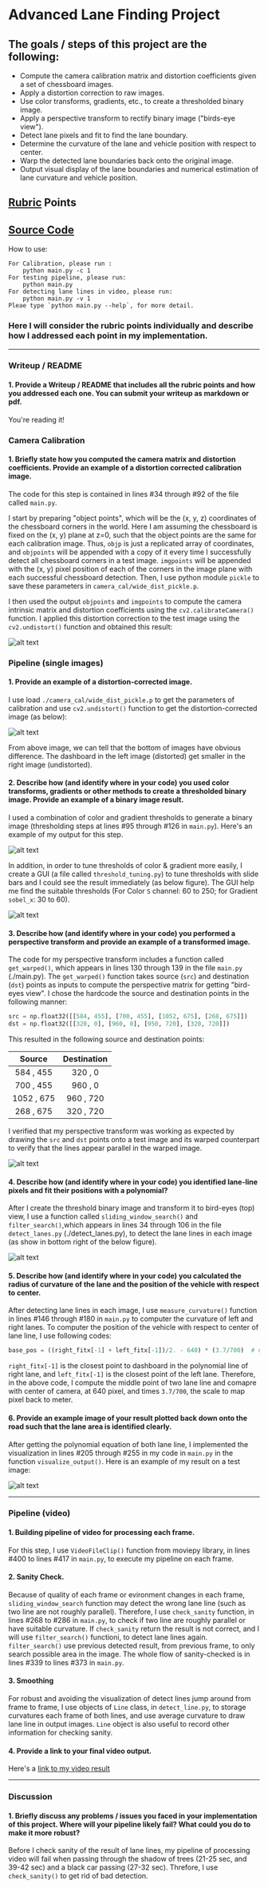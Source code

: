 # **Advanced Lane Finding Project**

## The goals / steps of this project are the following:

* Compute the camera calibration matrix and distortion coefficients given a set of chessboard images.
* Apply a distortion correction to raw images.
* Use color transforms, gradients, etc., to create a thresholded binary image.
* Apply a perspective transform to rectify binary image ("birds-eye view").
* Detect lane pixels and fit to find the lane boundary.
* Determine the curvature of the lane and vehicle position with respect to center.
* Warp the detected lane boundaries back onto the original image.
* Output visual display of the lane boundaries and numerical estimation of lane curvature and vehicle position.

[//]: # (Image References)

[image1]: ./output_images/undistorted_images.png "Undistorted"
[image2]: ./output_images/undistorted_example1.png "Road Transformed"
[image3]: ./output_images/binary_example1.png "Binary Example"
[image4]: ./output_images/warped_images.png "Warp Example"
[image5]: ./output_images/visualized_result.png "Output"
[image6]: ./output_images/threshold_gui.png "Threshold GUI"
[image7]: ./output_images/detect_example.png "Detect Visual"
[video1]: ./output_images/project_output.mp4 "Video"

## [Rubric](https://review.udacity.com/#!/rubrics/571/view) Points
## [Source Code](https://github.com/RobinCPC/CarND-Advanced-Lane-Lines)

How to use:

    For Calibration, please run :
        python main.py -c 1
    For testing pipeline, please run:
        python main.py
    For detecting lane lines in video, please run:
        python main.py -v 1
    Pleae type `python main.py --help`, for more detail.

### Here I will consider the rubric points individually and describe how I addressed each point in my implementation.

---

### Writeup / README

#### 1. Provide a Writeup / README that includes all the rubric points and how you addressed each one.  You can submit your writeup as markdown or pdf.

You're reading it!

### Camera Calibration

#### 1. Briefly state how you computed the camera matrix and distortion coefficients. Provide an example of a distortion corrected calibration image.

The code for this step is contained in lines #34 through #92 of the file called `main.py`.

I start by preparing "object points", which will be the (x, y, z) coordinates of the chessboard corners in the world. Here I am assuming the chessboard is fixed on the (x, y) plane at z=0, such that the object points are the same for each calibration image.  Thus, `objp` is just a replicated array of coordinates, and `objpoints` will be appended with a copy of it every time I successfully detect all chessboard corners in a test image.  `imgpoints` will be appended with the (x, y) pixel position of each of the corners in the image plane with each successful chessboard detection. Then, I use python module `pickle` to save these parameters in `camera_cal/wide_dist_pickle.p`.

I then used the output `objpoints` and `imgpoints` to compute the camera intrinsic matrix and distortion coefficients using the `cv2.calibrateCamera()` function.  I applied this distortion correction to the test image using the `cv2.undistort()` function and obtained this result:

![alt text][image1]

### Pipeline (single images)

#### 1. Provide an example of a distortion-corrected image.

I use load `./camera_cal/wide_dist_pickle.p` to get the parameters of calibration and use `cv2.undistort()` function to get the distortion-corrected image (as below):

![alt text][image2]

From above image, we can tell that the bottom of images have obvious difference. The dashboard in the left image (distorted) get smaller in the right image (undistorted).

#### 2. Describe how (and identify where in your code) you used color transforms, gradients or other methods to create a thresholded binary image.  Provide an example of a binary image result.

I used a combination of color and gradient thresholds to generate a binary image (thresholding steps at lines #95 through #126 in `main.py`).  Here's an example of my output for this step.

![alt text][image3]

In addition, in order to tune thresholds of color & gradient more easily, I create a GUI (a file called `threshold_tuning.py`) to tune thresholds with slide bars and I could see the result immediately (as below figure). The GUI help me find the suitable thresholds (For Color `S` channel: 60 to 250; for Gradient `sobel_x`: 30 to 60).

![alt text][image6]

#### 3. Describe how (and identify where in your code) you performed a perspective transform and provide an example of a transformed image.

The code for my perspective transform includes a function called `get_warped()`, which appears in lines 130 through 139 in the file `main.py` (./main.py).  The `get_warped()` function takes source (`src`) and destination (`dst`) points as inputs to compute the perspective matrix for getting "bird-eyes view".  I chose the hardcode the source and destination points in the following manner:

```python
src = np.float32([[584, 455], [700, 455], [1052, 675], [268, 675]])
dst = np.float32([[320, 0], [960, 0], [950, 720], [320, 720]])
```

This resulted in the following source and destination points:

| Source          | Destination     |
| :-------------: | :-------------: |
| 584  , 455      | 320 , 0         |
| 700  , 455      | 960 , 0         |
| 1052 , 675      | 960 , 720       |
| 268  , 675      | 320 , 720       |

I verified that my perspective transform was working as expected by drawing the `src` and `dst` points onto a test image and its warped counterpart to verify that the lines appear parallel in the warped image.

![alt text][image4]

#### 4. Describe how (and identify where in your code) you identified lane-line pixels and fit their positions with a polynomial?

After I create the threshold binary image and transform it to bird-eyes (top) view, I use a function called `sliding_window_search()` and `filter_search()`,which appears in lines 34 through 106 in the file `detect_lanes.py` (./detect_lanes.py), to detect the lane lines in each image (as show in bottom right of the below figure).

![alt text][image7]

#### 5. Describe how (and identify where in your code) you calculated the radius of curvature of the lane and the position of the vehicle with respect to center.

After detecting lane lines in each image, I use `measure_curvature()` function in lines #146 through #180 in `main.py` to computer the curvature of left and right lanes. To computer the position of the vehicle with respect to center of lane line, I use following codes:

```python
base_pos = ((right_fitx[-1] + left_fitx[-1])/2. - 640) * (3.7/700)  # unit: m
```

`right_fitx[-1]` is the closest point to dashboard in the polynomial line of right lane, and `left_fitx[-1]` is the closest point of the left lane. Therefore, in the above code, I compute the middle point of two lane line and comapre with center of camera, at 640 pixel, and times `3.7/700`, the scale to map pixel back to meter.

#### 6. Provide an example image of your result plotted back down onto the road such that the lane area is identified clearly.

After getting the polynomial equation of both lane line, I implemented the visualization in lines #205 through #255 in my code in `main.py` in the function `visualize_output()`.  Here is an example of my result on a test image:

![alt text][image5]

---

### Pipeline (video)

#### 1. Building pipeline of video for processing each frame.
For this step, I use `VideoFileClip()` function from moviepy library, in lines #400 to lines #417 in `main.py`, to execute my pipeline on each frame.

#### 2. Sanity Check.
Because of quality of each frame or evironment changes in each frame, `sliding_window_search` function may detect the wrong lane line (such as two line are not roughly parallel). Therefore, I use `check_sanity` function, in lines #268 to #286 in `main.py`, to check if two line are roughly parallel or have suitable curvature. If `check_sanity` return the result is not correct, and I will use `filter_search()` functioni, to detect lane lines again. `filter_search()` use previous detected result, from previous frame, to only search possible area in the image. The whole flow of sanity-checked is in lines #339 to lines #373 in `main.py`.

#### 3. Smoothing
For robust and avoiding the visualization of detect lines jump around from frame to frame, I use objects of `Line` class, in `detect_line.py`, to storage curvatures each frame of both lines, and use average curvature to draw lane line in output images. `Line` object is also useful to record other information for checking sanity.

#### 4. Provide a link to your final video output.
Here's a [link to my video result](./output_images/project_output.mp4)

---

### Discussion

#### 1. Briefly discuss any problems / issues you faced in your implementation of this project.  Where will your pipeline likely fail?  What could you do to make it more robust?

Before I check sanity of the result of lane lines, my pipeline of processing video will fail when passing through the shadow of trees (21-25 sec, and 39-42 sec) and a black car passing (27-32 sec). Threfore, I use `check_sanity()` to get rid of bad detection.
